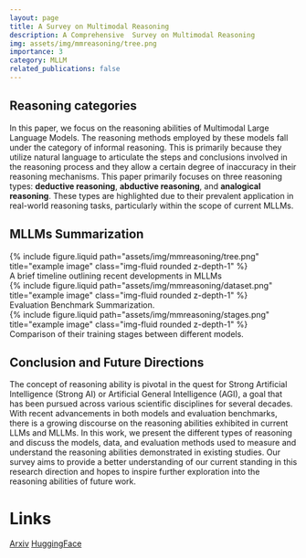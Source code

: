 ```yaml
---
layout: page
title: A Survey on Multimodal Reasoning
description: A Comprehensive  Survey on Multimodal Reasoning
img: assets/img/mmreasoning/tree.png
importance: 3
category: MLLM
related_publications: false
---
```


## Reasoning categories

In this paper, we focus on the reasoning abilities of Multimodal Large Language Models. The reasoning methods employed by these models fall under the category of informal reasoning. This is primarily because they utilize natural language to articulate the steps and conclusions involved in the reasoning process and they allow a certain degree of inaccuracy in their reasoning mechanisms. This paper primarily focuses on three reasoning types: **deductive reasoning**, **abductive reasoning**, and **analogical reasoning**. These types are highlighted due to their prevalent application in real-world reasoning tasks, particularly within the scope of current MLLMs.

## MLLMs Summarization

<div class="row">
    <div class="col-sm mt-3 mt-md-0">
        {% include figure.liquid path="assets/img/mmreasoning/tree.png" title="example image" class="img-fluid rounded z-depth-1" %}
    </div>
</div>
<div class="caption">
    A brief timeline outlining recent developments in MLLMs
</div>
<div class="row">
    <div class="col-sm mt-3 mt-md-0">
        {% include figure.liquid path="assets/img/mmreasoning/dataset.png" title="example image" class="img-fluid rounded z-depth-1" %}
    </div>
</div>
<div class="caption">
    Evaluation Benchmark Summarization.
</div>
<div class="row">
    <div class="col-sm mt-3 mt-md-0">
        {% include figure.liquid path="assets/img/mmreasoning/stages.png" title="example image" class="img-fluid rounded z-depth-1" %}
    </div>
</div>
<div class="caption">
    Comparison of their training stages between different models.
</div>

## Conclusion and Future Directions

The concept of reasoning ability is pivotal in the quest for Strong Artificial Intelligence (Strong AI) or Artificial General Intelligence (AGI), a goal that has been pursued across various scientific disciplines for several decades.
With recent advancements in both models and evaluation benchmarks, there is a growing discourse on the reasoning abilities exhibited in current LLMs and MLLMs.
In this work, we present the different types of reasoning and discuss the models, data, and evaluation methods used to measure and understand the reasoning abilities demonstrated in existing studies.
Our survey aims to provide a better understanding of our current standing in this research direction and hopes to inspire further exploration into the reasoning abilities of future work.

# Links

[Arxiv](https://arxiv.org/pdf/2401.06805.pdf)
[HuggingFace](https://huggingface.co/papers/2401.06805)
